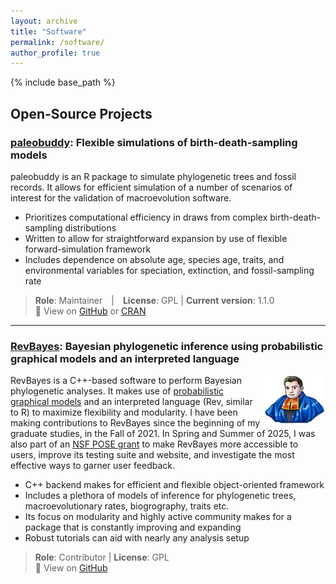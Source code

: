 ```yaml
---
layout: archive
title: "Software"
permalink: /software/
author_profile: true
---
```


{% include base_path %}

## Open-Source Projects

### [paleobuddy](https://github.com/brpetrucci/paleobuddy): Flexible simulations of birth-death-sampling models

paleobuddy is an R package to simulate phylogenetic trees and fossil records.
It allows for efficient simulation of a number of scenarios of interest for the validation of macroevolution software.

- Prioritizes computational efficiency in draws from complex birth-death-sampling distributions
- Written to allow for straightforward expansion by use of flexible forward-simulation framework
- Includes dependence on absolute age, species age, traits, and environmental variables for speciation, extinction, and fossil-sampling rate

> **Role**: Maintainer | **License**: GPL | **Current version**: 1.1.0    
> 🔗 View on [GitHub](https://github.com/brpetrucci/paleobuddy) or [CRAN](https://cran.r-project.org/web/packages/paleobuddy/index.html)

---

### [RevBayes](https://revbayes.github.io/): Bayesian phylogenetic inference using probabilistic graphical models and an interpreted language

<center><p align="center">
  <img width="100" height="80" src="/images/rev.png" align="right">
</p></center>

RevBayes is a C++-based software to perform Bayesian phylogenetic analyses.
It makes use of [probabilistic graphical models](https://academic.oup.com/sysbio/article/63/5/753/2847897) and an interpreted language (Rev, similar to R) to maximize flexibility and modularity.
I have been making contributions to RevBayes since the beginning of my graduate studies, in the Fall of 2021.
In Spring and Summer of 2025, I was also part of an [NSF POSE grant](https://www.nsf.gov/funding/opportunities/pose-pathways-enable-open-source-ecosystems) to make RevBayes more accessible to users, improve its testing suite and website, and investigate the most effective ways to garner user feedback.

- C++ backend makes for efficient and flexible object-oriented framework
- Includes a plethora of models of inference for phylogenetic trees, macroevolutionary rates, biogrography, traits etc.
- Its focus on modularity and highly active community makes for a package that is constantly improving and expanding
- Robust tutorials can aid with nearly any analysis setup

> **Role**: Contributor | **License**: GPL   
> 🔗 View on [GitHub](https://github.com/revbayes/revbayes)
